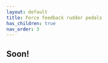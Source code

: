 ```yaml
---
layout: default
title: Force feedback rudder pedals
has_children: true
nav_order: 3
---
```


## Soon!